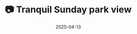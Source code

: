 ---
title: '📷 Tranquil Sunday park view'
date: '2025-04-13'
image: 'https://cdn.diblasio.social/static/photos/2025/20250413_142818.jpg'
thumbnail: 'https://cdn.diblasio.social/static/photos/2025/thumbnails/20250413_142818.jpg'
alt_text: "A tranquil canal surrounded by trees and greenery in Huizen, Netherlands."
tags:
  - "#Photography"
  - "#Netherlands"
  - "#Huizen"
  - "#Nature"
  - "#NaturePhotography"
  - "#Landscape"
  - "#Spring"
  - "#ShotOniPhone"
  - "#Halide"
  - "#ProcessZero"
  - "#OutdoorPhotography"
description: ''
created_date: '2025-04-13'
location: "Want, Stad en Lande, Huizen, Noord-Holland, Nederland, 1276 HD, Nederland"
exif_data: "Apple iPhone 15 Pro 9mm f/2.8 (1/350 | f/2.8 | ISO 25)"
draft: false
---